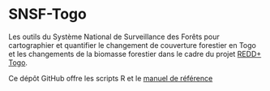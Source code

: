 # SNSF-Togo

Les outils du Système National de Surveillance des Forêts pour cartographier et quantifier le changement de couverture forestier en Togo et les changements de la biomasse forestier dans le cadre du projet [REDD+ Togo](http://www.reddtogo.tg). 

Ce dépôt GitHub offre les scripts R et le [manuel de référence](https://ogardi.github.io/NERF-Togo) 

